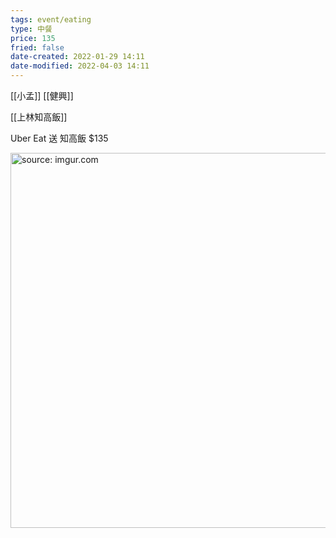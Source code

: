 ```yaml
---
tags: event/eating
type: 中餐
price: 135
fried: false
date-created: 2022-01-29 14:11
date-modified: 2022-04-03 14:11
---
```



[[小孟]] [[健興]]

[[上林知高飯]]

Uber Eat 送 知高飯 $135

<a href="https://imgur.com/qNiYuAx"><img src="https://i.imgur.com/qNiYuAx.jpg" title="source: imgur.com" width="600px"/></a>

